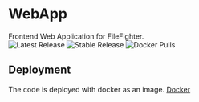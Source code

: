 # WebApp
Frontend Web Application for FileFighter.  
![Latest Release](https://github.com/FileFighter/WebApp/workflows/Latest%20Release/badge.svg)
![Stable Release](https://github.com/FileFighter/WebApp/workflows/Stable%20Release/badge.svg)
![Docker Pulls](https://img.shields.io/docker/pulls/filefighter/frontend?logo=docker)

## Deployment
The code is deployed with docker as an image. [Docker](https://hub.docker.com/r/filefighter/frontend)
